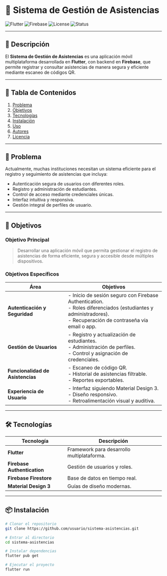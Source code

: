 # 📌 Sistema de Gestión de Asistencias

![Flutter](https://img.shields.io/badge/Flutter-v3.22-blue?logo=flutter)
![Firebase](https://img.shields.io/badge/Firebase-Auth%20%26%20Firestore-orange?logo=firebase)
![License](https://img.shields.io/badge/License-MIT-green)
![Status](https://img.shields.io/badge/Status-En%20desarrollo-yellow)

---

## 📖 Descripción
El **Sistema de Gestión de Asistencias** es una aplicación móvil multiplataforma desarrollada en **Flutter**, con backend en **Firebase**, que permite registrar y consultar asistencias de manera segura y eficiente mediante escaneo de códigos QR.

---

## 📝 Tabla de Contenidos
1. [Problema](#-problema)
2. [Objetivos](#-objetivos)
3. [Tecnologías](#-tecnologías)
4. [Instalación](#-instalación)
5. [Uso](#-uso)
6. [Autores](#-autores)
7. [Licencia](#-licencia)

---

## 🚨 Problema
Actualmente, muchas instituciones necesitan un sistema eficiente para el registro y seguimiento de asistencias que incluya:
- Autenticación segura de usuarios con diferentes roles.
- Registro y administración de estudiantes.
- Control de acceso mediante credenciales únicas.
- Interfaz intuitiva y responsiva.
- Gestión integral de perfiles de usuario.

---

## 🎯 Objetivos

### Objetivo Principal
> Desarrollar una aplicación móvil que permita gestionar el registro de asistencias de forma eficiente, segura y accesible desde múltiples dispositivos.

### Objetivos Específicos
| Área                     | Objetivos |
|--------------------------|-----------|
| **Autenticación y Seguridad** | - Inicio de sesión seguro con Firebase Authentication.<br>- Roles diferenciados (estudiantes y administradores).<br>- Recuperación de contraseña vía email o app. |
| **Gestión de Usuarios** | - Registro y actualización de estudiantes.<br>- Administración de perfiles.<br>- Control y asignación de credenciales. |
| **Funcionalidad de Asistencias** | - Escaneo de código QR.<br>- Historial de asistencias filtrable.<br>- Reportes exportables. |
| **Experiencia de Usuario** | - Interfaz siguiendo Material Design 3.<br>- Diseño responsivo.<br>- Retroalimentación visual y auditiva. |

---

## 🛠 Tecnologías

| Tecnología | Descripción |
|------------|-------------|
| **Flutter** | Framework para desarrollo multiplataforma. |
| **Firebase Authentication** | Gestión de usuarios y roles. |
| **Firebase Firestore** | Base de datos en tiempo real. |
| **Material Design 3** | Guías de diseño modernas. |

---

## 📦 Instalación

```bash
# Clonar el repositorio
git clone https://github.com/usuario/sistema-asistencias.git

# Entrar al directorio
cd sistema-asistencias

# Instalar dependencias
flutter pub get

# Ejecutar el proyecto
flutter run
